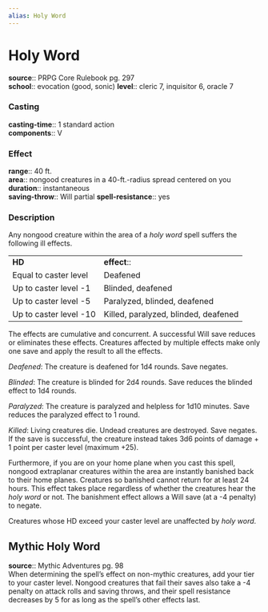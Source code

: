 ```yaml
---
alias: Holy Word
---
```


# Holy Word 

**source**:: PRPG Core Rulebook pg. 297  
**school**:: evocation (good, sonic)
**level**:: cleric 7, inquisitor 6, oracle 7

### Casting 

**casting-time**:: 1 standard action  
**components**:: V

### Effect 

**range**:: 40 ft.  
**area**:: nongood creatures in a 40-ft.-radius spread centered on you  
**duration**:: instantaneous  
**saving-throw**:: Will partial
**spell-resistance**:: yes

### Description 

Any nongood creature within the area of a *holy word* spell suffers the following ill effects.  
  

|                        |                                      |
|------------------------|--------------------------------------|
| **HD**                 | **effect**::                           |
| Equal to caster level  | Deafened                             |
| Up to caster level -1  | Blinded, deafened                    |
| Up to caster level -5  | Paralyzed, blinded, deafened         |
| Up to caster level -10 | Killed, paralyzed, blinded, deafened |

  
The effects are cumulative and concurrent. A successful Will save reduces or eliminates these effects. Creatures affected by multiple effects make only one save and apply the result to all the effects.  
  
*Deafened*: The creature is deafened for 1d4 rounds. Save negates.  
  
*Blinded*: The creature is blinded for 2d4 rounds. Save reduces the blinded effect to 1d4 rounds.  
  
*Paralyzed*: The creature is paralyzed and helpless for 1d10 minutes. Save reduces the paralyzed effect to 1 round.  
  
*Killed*: Living creatures die. Undead creatures are destroyed. Save negates. If the save is successful, the creature instead takes 3d6 points of damage + 1 point per caster level (maximum +25).  
  
Furthermore, if you are on your home plane when you cast this spell, nongood extraplanar creatures within the area are instantly banished back to their home planes. Creatures so banished cannot return for at least 24 hours. This effect takes place regardless of whether the creatures hear the *holy word* or not. The banishment effect allows a Will save (at a -4 penalty) to negate.  
  
Creatures whose HD exceed your caster level are unaffected by *holy word*.

## Mythic Holy Word 

**source**:: Mythic Adventures pg. 98  
When determining the spell’s effect on non-mythic creatures, add your tier to your caster level. Nongood creatures that fail their saves also take a -4 penalty on attack rolls and saving throws, and their spell resistance decreases by 5 for as long as the spell’s other effects last.
